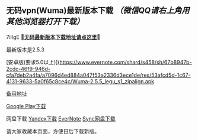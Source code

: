 ## 无码vpn(Wuma)最新版本下载 *（微信QQ请右上角用其他浏览器打开下载）*
7iIlgE
**🔴[无码最新版本下载地址请点这里](https://www.evernote.com/shard/s458/sh/67b8947b-2cdc-46f9-946d-cfa7deb2a4fa/a7096d4ed884a047f53a2336d3ece1de/res/53afcd5d-1c67-4131-9633-5a0f65c8ce4c/Wuma-2.5.5_legu_s1_zipalign.apk)🔴**

最新版本是2.5.3

[安卓版(要求5.0以上)](https://www.evernote.com/shard/s458/sh/67b8947b-2cdc-46f9-946d-cfa7deb2a4fa/a7096d4ed884a047f53a2336d3ece1de/res/53afcd5d-1c67-4131-9633-5a0f65c8ce4c/Wuma-2.5.5_legu_s1_zipalign.apk

[备用地址](https://dl0tgz6ee3upo.cloudfront.net/production/app/builds/023/255/816/original/945a3217d90abc925e840c2bc6899d7e/Wuma-2.5.5_legu_s1_zipalign.apk) 

[Google Play下载](https://play.google.com/store/apps/details?id=com.muma.pn) 

网盘下载
[Yandex下载](https://yadi.sk/d/HeMXgtDJ3Rjwos) 
[EverNote](https://www.evernote.com/shard/s458/sh/67b8947b-2cdc-46f9-946d-cfa7deb2a4fa/a7096d4ed884a047f53a2336d3ece1de) 
[Sync网盘下载](https://ln.sync.com/dl/9c3f10be0/7ihrejim-xtwzcczk-hjudqw-cxxrnxji) 


请大家收藏本页面，方便日后下载新版。


